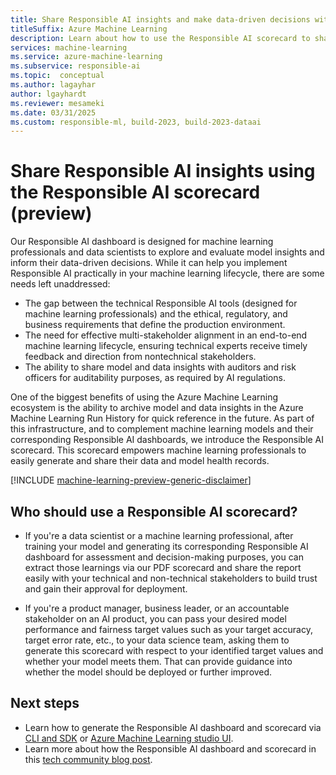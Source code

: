 ```yaml
---
title: Share Responsible AI insights and make data-driven decisions with Azure Machine Learning Responsible AI scorecard
titleSuffix: Azure Machine Learning
description: Learn about how to use the Responsible AI scorecard to share responsible AI insights from your machine learning models and make data-driven decisions with non-technical and technical stakeholders.
services: machine-learning
ms.service: azure-machine-learning
ms.subservice: responsible-ai
ms.topic:  conceptual
ms.author: lagayhar
author: lgayhardt
ms.reviewer: mesameki
ms.date: 03/31/2025
ms.custom: responsible-ml, build-2023, build-2023-dataai
---
```


# Share Responsible AI insights using the Responsible AI scorecard (preview)

Our Responsible AI dashboard is designed for machine learning professionals and data scientists to explore and evaluate model insights and inform their data-driven decisions. While it can help you implement Responsible AI practically in your machine learning lifecycle, there are some needs left unaddressed:

- The gap between the technical Responsible AI tools (designed for machine learning professionals) and the ethical, regulatory, and business requirements that define the production environment.
- The need for effective multi-stakeholder alignment in an end-to-end machine learning lifecycle, ensuring technical experts receive timely feedback and direction from nontechnical stakeholders.
- The ability to share model and data insights with auditors and risk officers for auditability purposes, as required by AI regulations.

One of the biggest benefits of using the Azure Machine Learning ecosystem is the ability to archive model and data insights in the Azure Machine Learning Run History for quick reference in the future. As part of this infrastructure, and to complement machine learning models and their corresponding Responsible AI dashboards, we introduce the Responsible AI scorecard. This scorecard empowers machine learning professionals to easily generate and share their data and model health records.

[!INCLUDE [machine-learning-preview-generic-disclaimer](includes/machine-learning-preview-generic-disclaimer.md)]

## Who should use a Responsible AI scorecard?

- If you're a data scientist or a machine learning professional, after training your model and generating its corresponding Responsible AI dashboard for assessment and decision-making purposes, you can extract those learnings via our PDF scorecard and share the report easily with your technical and non-technical stakeholders to build trust and gain their approval for deployment.  

- If you're a product manager, business leader, or an accountable stakeholder on an AI product, you can pass your desired model performance and fairness target values such as your target accuracy, target error rate, etc., to your data science team, asking them to generate this scorecard with respect to your identified target values and whether your model meets them. That can provide guidance into whether the model should be deployed or further improved.

## Next steps

- Learn how to generate the Responsible AI dashboard and scorecard via [CLI and SDK](how-to-responsible-ai-insights-sdk-cli.md) or [Azure Machine Learning studio UI](how-to-responsible-ai-insights-ui.md).
- Learn more about how the Responsible AI dashboard and scorecard in this [tech community blog post](https://techcommunity.microsoft.com/t5/ai-machine-learning-blog/responsible-ai-dashboard-and-scorecard-in-azure-machine-learning/ba-p/3391068).

